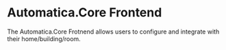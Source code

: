 # Automatica.Core Frontend
The Automatica.Core Frotnend allows users to configure and integrate with their home/building/room.